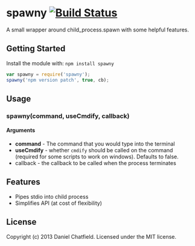 # spawny [![Build Status](https://secure.travis-ci.org/danielchatfield/node-spawny.png?branch=master)](http://travis-ci.org/danielchatfield/node-spawny)

A small wrapper around child_process.spawn with some helpful features.

## Getting Started
Install the module with: `npm install spawny`

```javascript
var spawny = require('spawny');
spawny('npm version patch', true, cb);
```

## Usage

### spawny(command, useCmdify, callback)

#### Arguments

 * __command__ - The command that you would type into the terminal
 * __useCmdify__ - whether `cmdify` should be called on the command (required for some scripts to work on windows). Defaults to false.
 * callback - the callback to be called when the process terminates

## Features

 * Pipes stdio into child process
 * Simplifies API (at cost of flexibility)


## License
Copyright (c) 2013 Daniel Chatfield. Licensed under the MIT license.
